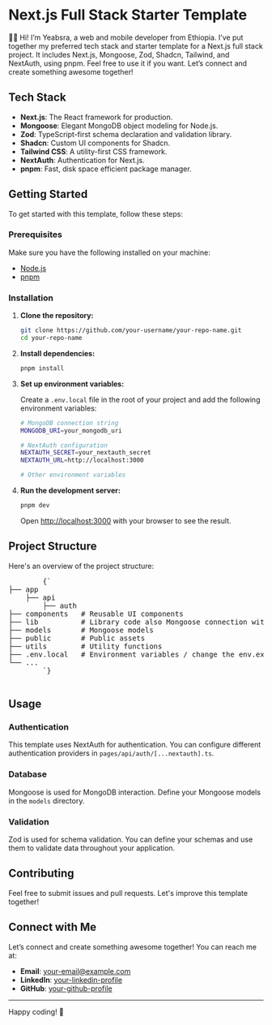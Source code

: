 # Next.js Full Stack Starter Template

👋🏿 Hi! I’m Yeabsra, a web and mobile developer from Ethiopia. I’ve put together my preferred tech stack and starter template for a Next.js full stack project. It includes Next.js, Mongoose, Zod, Shadcn, Tailwind, and NextAuth, using pnpm. Feel free to use it if you want. Let’s connect and create something awesome together!

## Tech Stack

- **Next.js**: The React framework for production.
- **Mongoose**: Elegant MongoDB object modeling for Node.js.
- **Zod**: TypeScript-first schema declaration and validation library.
- **Shadcn**: Custom UI components for Shadcn.
- **Tailwind CSS**: A utility-first CSS framework.
- **NextAuth**: Authentication for Next.js.
- **pnpm**: Fast, disk space efficient package manager.

## Getting Started

To get started with this template, follow these steps:

### Prerequisites

Make sure you have the following installed on your machine:

- [Node.js](https://nodejs.org/)
- [pnpm](https://pnpm.io/)

### Installation

1. **Clone the repository:**

    ```bash
    git clone https://github.com/your-username/your-repo-name.git
    cd your-repo-name
    ```

2. **Install dependencies:**

    ```bash
    pnpm install
    ```

3. **Set up environment variables:**

    Create a `.env.local` file in the root of your project and add the following environment variables:

    ```bash
    # MongoDB connection string
    MONGODB_URI=your_mongodb_uri

    # NextAuth configuration
    NEXTAUTH_SECRET=your_nextauth_secret
    NEXTAUTH_URL=http://localhost:3000

    # Other environment variables
    ```

4. **Run the development server:**

    ```bash
    pnpm dev
    ```

    Open [http://localhost:3000](http://localhost:3000) with your browser to see the result.

## Project Structure

Here's an overview of the project structure:
<pre>
        {`
├── app
    ├── api
        ├── auth
├── components   # Reusable UI components
├── lib          # Library code also Mongoose connection with NextJS
├── models       # Mongoose models
├── public       # Public assets
├── utils        # Utility functions
├── .env.local   # Environment variables / change the env.example to env.local
└── ...
        `}
      </pre>

## Usage

### Authentication

This template uses NextAuth for authentication. You can configure different authentication providers in `pages/api/auth/[...nextauth].ts`.

### Database

Mongoose is used for MongoDB interaction. Define your Mongoose models in the `models` directory.

### Validation

Zod is used for schema validation. You can define your schemas and use them to validate data throughout your application.

## Contributing

Feel free to submit issues and pull requests. Let's improve this template together!

## Connect with Me

Let’s connect and create something awesome together! You can reach me at:

- **Email**: [your-email@example.com](mailto:your-email@example.com)
- **LinkedIn**: [your-linkedin-profile](https://linkedin.com/in/your-profile)
- **GitHub**: [your-github-profile](https://github.com/your-username)

---

Happy coding! 🎉
